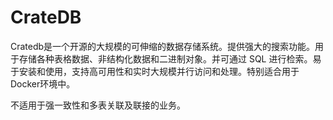 # CrateDB

Cratedb是一个开源的大规模的可伸缩的数据存储系统。提供强大的搜索功能。用于存储各种表格数据、非结构化数据和二进制对象。并可通过 SQL 进行检索。易于安装和使用，支持高可用性和实时大规模并行访问和处理。特别适合用于Docker环境中。

不适用于强一致性和多表关联及联接的业务。
